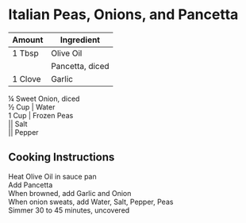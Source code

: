 # Italian Peas, Onions, and Pancetta  
  
|Amount|Ingredient|  
|----|----|  
1 Tbsp | Olive Oil  
|| Pancetta, diced  
1 Clove | Garlic  
¼ Sweet Onion, diced  
½ Cup | Water  
1 Cup | Frozen Peas  
|| Salt  
|| Pepper  
  
## Cooking Instructions  
Heat Olive Oil in sauce pan  
Add Pancetta  
When browned, add Garlic and Onion  
When onion sweats, add Water, Salt, Pepper, Peas  
Simmer 30 to 45 minutes, uncovered  
  